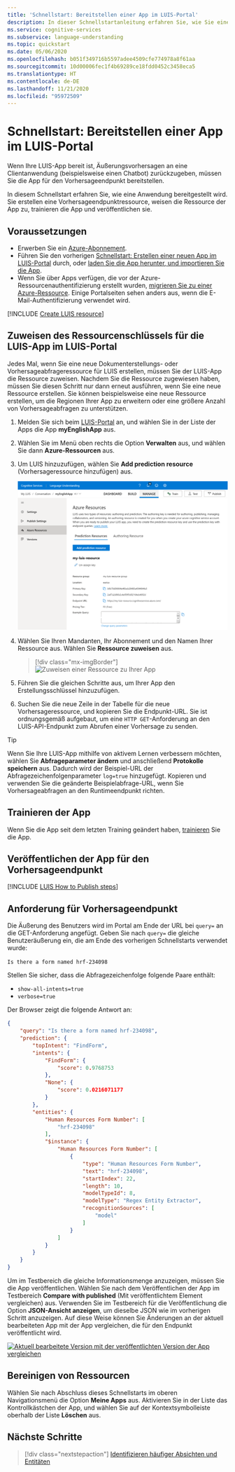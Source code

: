 ```yaml
---
title: 'Schnellstart: Bereitstellen einer App im LUIS-Portal'
description: In dieser Schnellstartanleitung erfahren Sie, wie Sie eine App bereitstellen, indem Sie eine Vorhersageendpunktressource erstellen, die Ressource zuweisen, ein Training durchführen und die App veröffentlichen.
ms.service: cognitive-services
ms.subservice: language-understanding
ms.topic: quickstart
ms.date: 05/06/2020
ms.openlocfilehash: b051f349716b5597adee4509cfe774978a8f61aa
ms.sourcegitcommit: 10d00006fec1f4b69289ce18fdd0452c3458eca5
ms.translationtype: HT
ms.contentlocale: de-DE
ms.lasthandoff: 11/21/2020
ms.locfileid: "95972509"
---
```

# <a name="quickstart-deploy-an-app-in-the-luis-portal"></a>Schnellstart: Bereitstellen einer App im LUIS-Portal

Wenn Ihre LUIS-App bereit ist, Äußerungsvorhersagen an eine Clientanwendung (beispielsweise einen Chatbot) zurückzugeben, müssen Sie die App für den Vorhersageendpunkt bereitstellen.

In diesem Schnellstart erfahren Sie, wie eine Anwendung bereitgestellt wird. Sie erstellen eine Vorhersageendpunktressource, weisen die Ressource der App zu, trainieren die App und veröffentlichen sie.

## <a name="prerequisites"></a>Voraussetzungen

* Erwerben Sie ein [Azure-Abonnement](https://azure.microsoft.com/free).
* Führen Sie den vorherigen [Schnellstart: Erstellen einer neuen App im LUIS-Portal](get-started-portal-build-app.md) durch, oder [laden Sie die App herunter, und importieren Sie die App](https://github.com/Azure-Samples/cognitive-services-sample-data-files/blob/master/luis/apps/portal-build-app.json).
* Wenn Sie über Apps verfügen, die vor der Azure-Ressourcenauthentifizierung erstellt wurden, [migrieren Sie zu einer Azure-Ressource](luis-migration-authoring.md). Einige Portalseiten sehen anders aus, wenn die E-Mail-Authentifizierung verwendet wird.

<a name="create-the-endpoint-resource"></a>

[!INCLUDE [Create LUIS resource](includes/create-luis-resource.md)]

## <a name="assign-the-resource-key-to-the-luis-app-in-the-luis-portal"></a>Zuweisen des Ressourcenschlüssels für die LUIS-App im LUIS-Portal

Jedes Mal, wenn Sie eine neue Dokumenterstellungs- oder Vorhersageabfrageressource für LUIS erstellen, müssen Sie der LUIS-App die Ressource zuweisen. Nachdem Sie die Ressource zugewiesen haben, müssen Sie diesen Schritt nur dann erneut ausführen, wenn Sie eine neue Ressource erstellen. Sie können beispielsweise eine neue Ressource erstellen, um die Regionen Ihrer App zu erweitern oder eine größere Anzahl von Vorhersageabfragen zu unterstützen.

1. Melden Sie sich beim [LUIS-Portal](https://www.luis.ai) an, und wählen Sie in der Liste der Apps die App **myEnglishApp** aus.

1. Wählen Sie im Menü oben rechts die Option **Verwalten** aus, und wählen Sie dann **Azure-Ressourcen** aus.

1. Um LUIS hinzuzufügen, wählen Sie **Add prediction resource** (Vorhersageressource hinzufügen) aus.

    ![Hinzufügen der LUIS-Vorhersageressource durch Auswählen von „Vorhersageressource hinzufügen“](./media/get-started-portal-deploy-app/azure-resources-add-prediction-resource.png)

1. Wählen Sie Ihren Mandanten, Ihr Abonnement und den Namen Ihrer Ressource aus. Wählen Sie **Ressource zuweisen** aus.

   > [!div class="mx-imgBorder"]
   > ![Zuweisen einer Ressource zu Ihrer App](./media/get-started-portal-deploy-app/assign-resource.png)

1. Führen Sie die gleichen Schritte aus, um Ihrer App den Erstellungsschlüssel hinzuzufügen.

1. Suchen Sie die neue Zeile in der Tabelle für die neue Vorhersageressource, und kopieren Sie die Endpunkt-URL. Sie ist ordnungsgemäß aufgebaut, um eine `HTTP GET`-Anforderung an den LUIS-API-Endpunkt zum Abrufen einer Vorhersage zu senden.

> [!TIP]
> Wenn Sie Ihre LUIS-App mithilfe von aktivem Lernen verbessern möchten, wählen Sie **Abfrageparameter ändern** und anschließend **Protokolle speichern** aus. Dadurch wird der Beispiel-URL der Abfragezeichenfolgenparameter `log=true` hinzugefügt. Kopieren und verwenden Sie die geänderte Beispielabfrage-URL, wenn Sie Vorhersageabfragen an den Runtimeendpunkt richten.

## <a name="train-the-app"></a>Trainieren der App

Wenn Sie die App seit dem letzten Training geändert haben, [trainieren](get-started-portal-build-app.md) Sie die App.

## <a name="publish-the-app-to-the-prediction-endpoint"></a>Veröffentlichen der App für den Vorhersageendpunkt

[!INCLUDE [LUIS How to Publish steps](includes/howto-publish.md)]

## <a name="prediction-endpoint-request"></a>Anforderung für Vorhersageendpunkt

Die Äußerung des Benutzers wird im Portal am Ende der URL bei `query=` an die GET-Anforderung angefügt. Geben Sie nach `query=` die gleiche Benutzeräußerung ein, die am Ende des vorherigen Schnellstarts verwendet wurde:

```Is there a form named hrf-234098```

Stellen Sie sicher, dass die Abfragezeichenfolge folgende Paare enthält:

* `show-all-intents=true`
* `verbose=true`

Der Browser zeigt die folgende Antwort an:

```JSON
{
    "query": "Is there a form named hrf-234098",
    "prediction": {
        "topIntent": "FindForm",
        "intents": {
            "FindForm": {
                "score": 0.9768753
            },
            "None": {
                "score": 0.0216071177
            }
        },
        "entities": {
            "Human Resources Form Number": [
                "hrf-234098"
            ],
            "$instance": {
                "Human Resources Form Number": [
                    {
                        "type": "Human Resources Form Number",
                        "text": "hrf-234098",
                        "startIndex": 22,
                        "length": 10,
                        "modelTypeId": 8,
                        "modelType": "Regex Entity Extractor",
                        "recognitionSources": [
                            "model"
                        ]
                    }
                ]
            }
        }
    }
}
```

Um im Testbereich die gleiche Informationsmenge anzuzeigen, müssen Sie die App veröffentlichen. Wählen Sie nach dem Veröffentlichen der App im Testbereich **Compare with published** (Mit veröffentlichtem Element vergleichen) aus. Verwenden Sie im Testbereich für die Veröffentlichung die Option **JSON-Ansicht anzeigen**, um dieselbe JSON wie im vorherigen Schritt anzuzeigen. Auf diese Weise können Sie Änderungen an der aktuell bearbeiteten App mit der App vergleichen, die für den Endpunkt veröffentlicht wird.

[![Aktuell bearbeitete Version mit der veröffentlichten Version der App vergleichen](./media/get-started-portal-deploy-app/compare-test-pane.png)](./media/get-started-portal-deploy-app/compare-test-pane.png#lightbox)

## <a name="clean-up-resources"></a>Bereinigen von Ressourcen

Wählen Sie nach Abschluss dieses Schnellstarts im oberen Navigationsmenü die Option **Meine Apps** aus. Aktivieren Sie in der Liste das Kontrollkästchen der App, und wählen Sie auf der Kontextsymbolleiste oberhalb der Liste **Löschen** aus.

## <a name="next-steps"></a>Nächste Schritte

> [!div class="nextstepaction"]
> [Identifizieren häufiger Absichten und Entitäten](./tutorial-machine-learned-entity.md)
